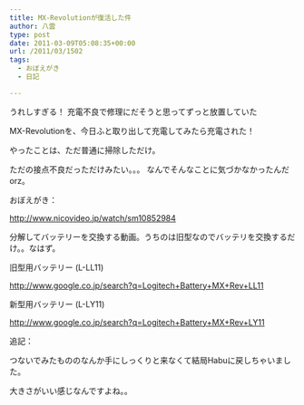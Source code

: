```yaml
---
title: MX-Revolutionが復活した件
author: 八雲
type: post
date: 2011-03-09T05:08:35+00:00
url: /2011/03/1502
tags:
  - おぼえがき
  - 日記

---
```

うれしすぎる！ 充電不良で修理にだそうと思ってずっと放置していた
  
MX-Revolutionを、今日ふと取り出して充電してみたら充電された！
  
やったことは、ただ普通に掃除しただけ。
  
ただの接点不良だっただけみたい。。。 なんでそんなことに気づかなかったんだorz。

おぼえがき：
  
<http://www.nicovideo.jp/watch/sm10852984>
  
分解してバッテリーを交換する動画。うちのは旧型なのでバッテリを交換するだけ。。なはず。

旧型用バッテリー (L-LL11)
  
<http://www.google.co.jp/search?q=Logitech+Battery+MX+Rev+LL11>

新型用バッテリー (L-LY11)
  
<http://www.google.co.jp/search?q=Logitech+Battery+MX+Rev+LY11>

追記：
  
つないでみたもののなんか手にしっくりと来なくて結局Habuに戻しちゃいました。
  
大きさがいい感じなんですよね。。
